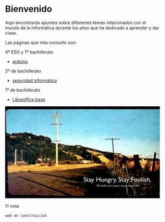 # Bienvenido

Aquí encontrarás apuntes sobre diferentes temas relacionados con el mundo de la informática durante los años que he dedicado a aprender y dar clase.

Las páginas que más consulto  son:

4º ESO y 1º bachillerato

- [arduino](arduino/index.md)

2º de bachillerato

- [seguridad informática](seguridad/index.md)

1º de bachillerato

- [Libreoffice base](base/index.md)

![](img/2022-11-25-17-49-34.png)


!!! note

    web en construcción